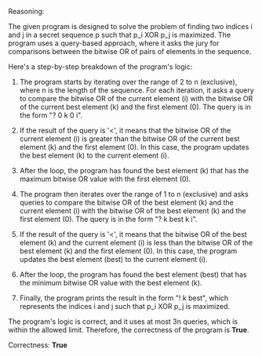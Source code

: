 Reasoning:

The given program is designed to solve the problem of finding two indices i and j in a secret sequence p such that p_i XOR p_j is maximized. The program uses a query-based approach, where it asks the jury for comparisons between the bitwise OR of pairs of elements in the sequence.

Here's a step-by-step breakdown of the program's logic:

1. The program starts by iterating over the range of 2 to n (exclusive), where n is the length of the sequence. For each iteration, it asks a query to compare the bitwise OR of the current element (i) with the bitwise OR of the current best element (k) and the first element (0). The query is in the form "? 0 k 0 i".

2. If the result of the query is '<', it means that the bitwise OR of the current element (i) is greater than the bitwise OR of the current best element (k) and the first element (0). In this case, the program updates the best element (k) to the current element (i).

3. After the loop, the program has found the best element (k) that has the maximum bitwise OR value with the first element (0).

4. The program then iterates over the range of 1 to n (exclusive) and asks queries to compare the bitwise OR of the best element (k) and the current element (i) with the bitwise OR of the best element (k) and the first element (0). The query is in the form "? k best k i".

5. If the result of the query is '<', it means that the bitwise OR of the best element (k) and the current element (i) is less than the bitwise OR of the best element (k) and the first element (0). In this case, the program updates the best element (best) to the current element (i).

6. After the loop, the program has found the best element (best) that has the minimum bitwise OR value with the best element (k).

7. Finally, the program prints the result in the form "! k best", which represents the indices i and j such that p_i XOR p_j is maximized.

The program's logic is correct, and it uses at most 3n queries, which is within the allowed limit. Therefore, the correctness of the program is **True**.

Correctness: **True**